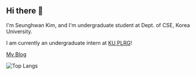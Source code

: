 ## Hi there 👋

I'm Seunghwan Kim, and I'm undergraduate student at Dept. of CSE, Korea University.

I am currently an undergraduate intern at [KU PLRG](https://plrg.korea.ac.kr/)!

[My Blog](https://tmdghks.github.io/)

![Top Langs](https://github-readme-stats.vercel.app/api/top-langs/?username=tmdghks&layout=compact&exclude_repo=tmdghks.github.io)

<!--
**tmdghks/tmdghks** is a ✨ _special_ ✨ repository because its `README.md` (this file) appears on your GitHub profile.

Here are some ideas to get you started:

- 🔭 I’m currently working on ...
- 🌱 I’m currently learning ...
- 👯 I’m looking to collaborate on ...
- 🤔 I’m looking for help with ...
- 💬 Ask me about ...
- 📫 How to reach me: ...
- 😄 Pronouns: ...
- ⚡ Fun fact: ...
-->
